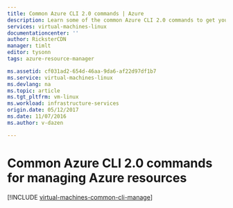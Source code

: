 ```yaml
---
title: Common Azure CLI 2.0 commands | Azure
description: Learn some of the common Azure CLI 2.0 commands to get you started managing your VMs in Azure Resource Manager mode
services: virtual-machines-linux
documentationcenter: ''
author: RicksterCDN
manager: timlt
editor: tysonn
tags: azure-resource-manager

ms.assetid: cf031ad2-654d-46aa-9da6-af22d97df1b7
ms.service: virtual-machines-linux
ms.devlang: na
ms.topic: article
ms.tgt_pltfrm: vm-linux
ms.workload: infrastructure-services
origin.date: 05/12/2017
ms.date: 11/07/2016
ms.author: v-dazen

---
```

# Common Azure CLI 2.0 commands for managing Azure resources
[!INCLUDE [virtual-machines-common-cli-manage](../../../includes/virtual-machines-common-cli-manage.md)]
